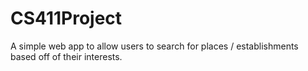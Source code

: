 # CS411Project

A simple web app to allow users to search for places / establishments based off of their interests. 
